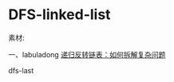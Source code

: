 # DFS-linked-list

素材: 

一、labuladong [递归反转链表：如何拆解复杂问题](https://mp.weixin.qq.com/s/5wz_YJ3lTkDH3nWfVDi5SA) 

dfs-last